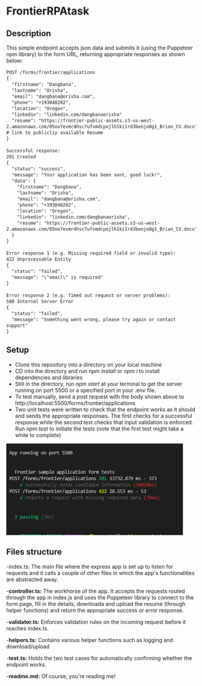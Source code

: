 # FrontierRPAtask

## Description
This simple endpoint accepts json data and submits it (using the Puppeteer npm library) to the form URL, returning appropriate responses as shown below:

```
POST /forms/frontier/applications
{
  "firstname": "Dangbana",
  "lastname": "Orisha",
  "email": "dangbana@orisha.com",
  "phone": "+193040202",
  "location": "Oregon",
  "linkedin": "linkedin.com/dangbanaorisha" 
  "resume": "https://frontier-public-assets.s3-us-west-2.amazonaws.com/05oo7evmr4hsc7ufvmdcpojlh1ki1rd3benjo0g1_Brian_CV.docx"  # link to publicliy available Resume
}

Successful response:
201 Created
{
  "status": "success",
  "message": "Your application has been sent, good luck!",
  "data": {
    "firstname": "Dangbana",
    "lastname": "Orisha",
    "email": "dangbana@orisha.com",
    "phone": "+193040202",
    "location": "Oregon",
    "linkedin": "linkedin.com/dangbanaorisha",
    "resume": "https://frontier-public-assets.s3-us-west-2.amazonaws.com/05oo7evmr4hsc7ufvmdcpojlh1ki1rd3benjo0g1_Brian_CV.docx"
  }
}

Error response 1 (e.g. Missing required field or invalid type):
422 Unprocessable Entity
{
  "status": "failed",
  "message": "\"email\" is required"
}

Error response 2 (e.g. Timed out request or server problems):
500 Internal Server Error
{
  "status": "failed",
  "message": "Something went wrong, please try again or contact support"
}
```
## Setup
- Clone this repository into a directory on your local machine
- CD into the directory and run _npm install_ or _npm i_ to install dependencies and libraries
- Still in the directory, run _npm start_ at your terminal to get the server running on port 5500 or a specified port in your .env file.
- To test manually, send a post request with the body shown above to http://localhost:5500/forms/frontier/applications
- Two unit tests were written to check that the endpoint works as it should and sends the appropriate responses. The first checks for a successful response while the second test checks that input validation is enforced. Run _npm test_ to initiate the tests (note that the first test might take a while to complete)

![test](https://github.com/Ay-slim/frontierRPAtask/blob/main/frontier.PNG?raw=true)

## Files structure
-index.ts: The main file where the express app is set up to listen for requests and it calls a couple of other files in which the app's functionalities are abstracted away.

-**controller.ts:** The workhorse of the app. It accepts the requests routed through the app in index.js and uses the Puppeteer library to connect to the form page, fill in the details, downloada and upload the resume (through helper functions) and return the appropriate success or error response.

-**validator.ts:** Enforces validation rules on the incoming request before it reaches index.ts.

-**helpers.ts:** Contains various helper functions such as logging and download/upload

-**test.ts:** Holds the two test cases for automatically confirming whether the endpoint works.

-**readme.md:** Of course, you're reading me!
